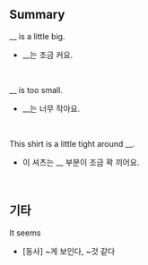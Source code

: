 ## Summary

__ is a little big.
- __는 조금 커요.

<br>

__ is too small.
- __는 너무 작아요.

<br>

This shirt is a little tight around __.
- 이 셔츠는 __ 부분이 조금 꽉 끼어요.

<br>

## 기타

It seems
- [동사] ~게 보인다, ~것 같다
